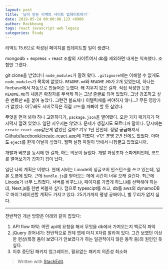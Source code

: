 ```yaml
---
layout: post
title: '남이 만든 리액트 사이트 업데이트하기'
date: 2019-05-24 00:00:00.123 +0900
author: Rockheung
tags: react javascript web legacy
categories: Study
---
```


리액트 15.6으로 작성된 페이지를 업데이트할 일이 생겼다.

mongodb + express + react 조합의 사이트여서 db를 제외하면 내게는 익숙했다. 조합만 그랬다.

git clone을 받았더니 `node_modules`가 딸려 왔다. `.gitignore`에는 이해할 수 없게도 `node_modules`가 목록에 없었다. `README.md`와 `README.MD`가 2개 있었는데, 하나는 firebase에서 자동으로 만들어준 듯했다. 왜 지우지 않은 걸까. 직접 작성한 듯한 `README.MD`의 내용은 확장자를 무색케 하는 그냥 줄글로 되어 있었다. 그냥 강조하고 싶은 멘트만 `#`을 붙여 놓았다. 그런건 볼드체나 이텔릭체를 써야하지 않나...? 무튼 영양가가 없었다. 아무래도 서버로직은 직접 코드를 까봐야 할 듯 싶었다.

무엇을 먼저 봐야 하나 고민하다가, `package.json`을 열어봤다. 오만 가지 패키지가 덕지덕지 깔려 있었다. 일단 지우지는 않았다. 문제가 생길지도 모르니까 말이다. 당시에는 `create-react-app`같은게 없었던 걸까? 겨우 1년 전인데. 정말 궁금해져서 [Github/facebook/create-react-app](https://github.com/facebook/create-react-app)에 가봤다. v1은 분명 2년 전에도 있었다. 아마도 `eject`를 한게 아닐까 싶었다. 웹팩 설정 파일이 밖에서 나뒹굴고 있었으니까.

개발과 베포를 동시에 한 걸까, 하는 의문이 들었다. 개발 과정조차 스파게티인데, 코드를 열어보기가 갑자기 겁이 났다.

일단 나의 계획은 이렇다. 현재 서버는 Linode의 싱글코어 인스턴스를 쓰고 있는데, 일본 도쿄에 있다. 근데 `bundle.js`를 받아오는 데에 시간이 너무 오래 걸린다. 최근에 Linode가 너무 느려졌다. 서버를 바꾸느냐, 페이지를 가볍게 하느냐를 선택해야 하는데, Next.js를 한번 써볼까 싶다. 덤으로 typescipt를 쓰고, db를 aws의 dynamoDB로 마이그레이션할 계획도 가지고 있다. 25기가까지 평생 공짜이니, 별 무리가 없지 싶다.

---

전반적인 개선 방향은 아래와 같이 잡았다:

1. API flow 파악: 어떤 api에 요청을 해서 무엇을 db에서 가져오는지 백로직 파악
2. jQuery 걷어내기: 전반적으로 전체 앱에 마치 X처럼 발라져 있다. 그간 보였던 이상한 현상(특정 돔이 보였다가 안보였다가 하는 일관적이지 않은 동작 등)의 원인인 듯 싶다.
3. 이후 중단된 패키지 업그레이드, 필요없는 패키지 의존성 최소화

> Written with [StackEdit](https://stackedit.io/).
